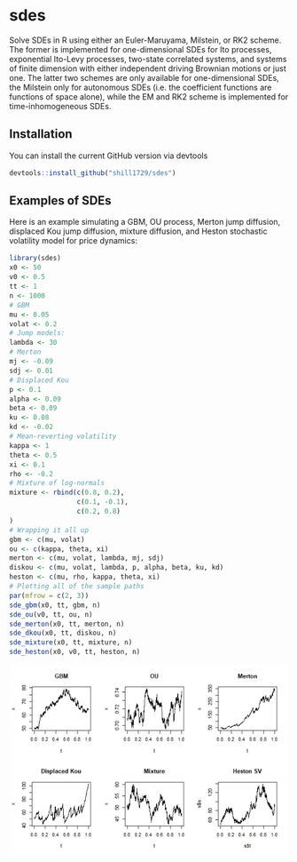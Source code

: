 
# sdes

<!-- badges: start -->
<!-- badges: end -->

Solve SDEs in R using either an Euler-Maruyama, Milstein, or RK2 scheme. The former is implemented for one-dimensional SDEs for Ito processes, exponential Ito-Levy processes, two-state correlated systems, and systems of finite dimension with either independent driving Brownian motions or just one. The latter two schemes are only available for one-dimensional SDEs, the Milstein only for autonomous SDEs (i.e. the coefficient functions are functions of space alone), while the EM and RK2 scheme is implemented for time-inhomogeneous SDEs.


## Installation

You can install the current GitHub version via devtools

``` r
devtools::install_github("shill1729/sdes")
```
## Examples of SDEs
Here is an example simulating a GBM, OU process, Merton jump diffusion,
displaced Kou jump diffusion, mixture diffusion, and Heston stochastic volatility model for price dynamics:
```r
library(sdes)
x0 <- 50
v0 <- 0.5
tt <- 1
n <- 1000
# GBM
mu <- 0.05
volat <- 0.2
# Jump models:
lambda <- 30
# Merton
mj <- -0.09
sdj <- 0.01
# Displaced Kou
p <- 0.1
alpha <- 0.09
beta <- 0.09
ku <- 0.08
kd <- -0.02
# Mean-reverting volatility
kappa <- 1
theta <- 0.5
xi <- 0.1
rho <- -0.2
# Mixture of log-normals
mixture <- rbind(c(0.8, 0.2),
                 c(0.1, -0.1),
                 c(0.2, 0.8)
)
# Wrapping it all up
gbm <- c(mu, volat)
ou <- c(kappa, theta, xi)
merton <- c(mu, volat, lambda, mj, sdj)
diskou <- c(mu, volat, lambda, p, alpha, beta, ku, kd)
heston <- c(mu, rho, kappa, theta, xi)
# Plotting all of the sample paths
par(mfrow = c(2, 3))
sde_gbm(x0, tt, gbm, n)
sde_ou(v0, tt, ou, n)
sde_merton(x0, tt, merton, n)
sde_dkou(x0, tt, diskou, n)
sde_mixture(x0, tt, mixture, n)
sde_heston(x0, v0, tt, heston, n)
```
![StockModels](examplePlots/stockmodels.jpeg)
